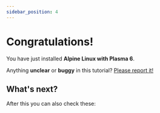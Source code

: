 ```yaml
---
sidebar_position: 4
---
```


# Congratulations!

You have just installed **Alpine Linux with Plasma 6**.

Anything **unclear** or **buggy** in this tutorial? [Please report it!](https://github.com/cassiofb-dev/cassio-souza)

## What's next?

After this you can also check these:
